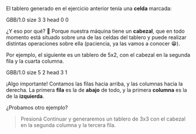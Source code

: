 El tablero generado en el ejercicio anterior tenía una **celda** marcada:

<gs-board>
  GBB/1.0
    size 3 3
    head 0 0
</gs-board>

¿Y eso por qué? :thinking: Porque nuestra máquina tiene un **cabezal**, que en todo momento está situado sobre una de las celdas del tablero y puede realizar distintas operaciones sobre ella (paciencia, ya las vamos a conocer :grin:).

Por ejemplo, el siguiente es un tablero de 5x2, con el cabezal en la segunda fila y la cuarta columna.

<gs-board>
  GBB/1.0
    size 5 2
    head 3 1
</gs-board>

¡Algo importante! Contamos las filas hacia arriba, y las columnas hacia la derecha. La primera **fila** es la de **abajo** de todo, y la primera **columna** es la de la **izquierda**.

¿Probamos otro ejemplo? 

> Presioná Continuar y generaremos un tablero de 3x3 con el cabezal en la segunda columna y la tercera fila.

